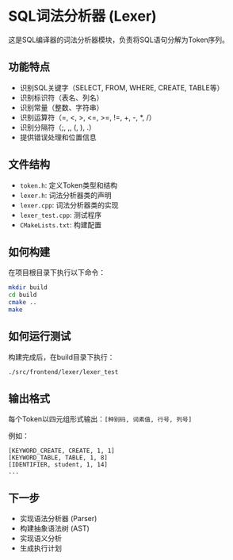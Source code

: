 # SQL词法分析器 (Lexer)

这是SQL编译器的词法分析器模块，负责将SQL语句分解为Token序列。

## 功能特点

- 识别SQL关键字（SELECT, FROM, WHERE, CREATE, TABLE等）
- 识别标识符（表名、列名）
- 识别常量（整数、字符串）
- 识别运算符（=, <, >, <=, >=, !=, +, -, *, /）
- 识别分隔符（;, ,, (, ), .）
- 提供错误处理和位置信息

## 文件结构

- `token.h`: 定义Token类型和结构
- `lexer.h`: 词法分析器类的声明
- `lexer.cpp`: 词法分析器类的实现
- `lexer_test.cpp`: 测试程序
- `CMakeLists.txt`: 构建配置

## 如何构建

在项目根目录下执行以下命令：

```bash
mkdir build
cd build
cmake ..
make
```

## 如何运行测试

构建完成后，在build目录下执行：

```bash
./src/frontend/lexer/lexer_test
```

## 输出格式

每个Token以四元组形式输出：`[种别码, 词素值, 行号, 列号]`

例如：
```
[KEYWORD_CREATE, CREATE, 1, 1]
[KEYWORD_TABLE, TABLE, 1, 8]
[IDENTIFIER, student, 1, 14]
...
```

## 下一步

- 实现语法分析器 (Parser)
- 构建抽象语法树 (AST)
- 实现语义分析
- 生成执行计划